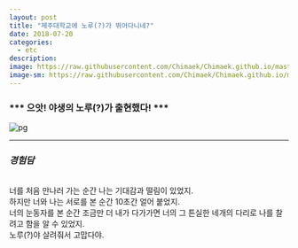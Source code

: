 ```yaml
---
layout: post
title: "제주대학교에 노루(?)가 뛰어다니네?"
date: 2018-07-20
categories:
  - etc
description:
image: https://raw.githubusercontent.com/Chimaek/Chimaek.github.io/master/p_2.jpg
image-sm: https://raw.githubusercontent.com/Chimaek/Chimaek.github.io/master/p_2.jpg
---
```


### *** 으앗! 야생의 노루(?)가 출현했다! ***
 
![pg](https://raw.githubusercontent.com/Chimaek/Chimaek.github.io/master/p_2.jpg)
 
***

### ***경험담***

<br>
너를 처음 만나러 가는 순간 나는 기대감과 떨림이 있었지.
<br>
하지만 너와 나는 서로를 본 순간 10초간 얼어 붙었지.
<br>
너의 눈동자를 본 순간 조금만 더 내가 다가가면 너의 그 튼실한 네개의 다리로 나를 찰려고 함을 알 수 있었지.
<br>
노루(?)야 살려줘서 고맙다야.

 


